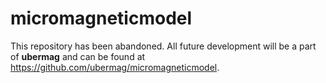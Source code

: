 # micromagneticmodel

This repository has been abandoned. All future development will be a part of **ubermag** and can be found at https://github.com/ubermag/micromagneticmodel.
